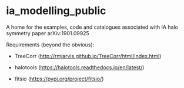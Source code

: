 # ia_modelling_public
A home for the examples, code and catalogues associated with IA halo symmetry paper arXiv:1901.09925

Requirements (beyond the obvious):

* TreeCorr (http://rmjarvis.github.io/TreeCorr/html/index.html)

* halotools (https://halotools.readthedocs.io/en/latest/)

* fitsio (https://pypi.org/project/fitsio/)
